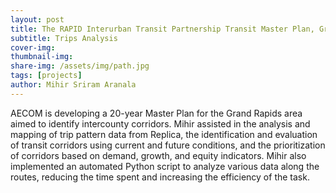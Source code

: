 ```yaml
---
layout: post
title: The RAPID Interurban Transit Partnership Transit Master Plan, Grand Rapids, Michigan
subtitle: Trips Analysis
cover-img: 
thumbnail-img:
share-img: /assets/img/path.jpg
tags: [projects]
author: Mihir Sriram Aranala
---
```


AECOM is developing a 20-year Master Plan for the Grand Rapids area aimed to identify intercounty corridors. Mihir assisted in the analysis and mapping of trip pattern data from Replica, the identification and evaluation of transit corridors using current and future conditions, and the prioritization of corridors based on demand, growth, and equity indicators. Mihir also implemented an automated Python script to analyze various data along the routes, reducing the time spent and increasing the efficiency of the task.

